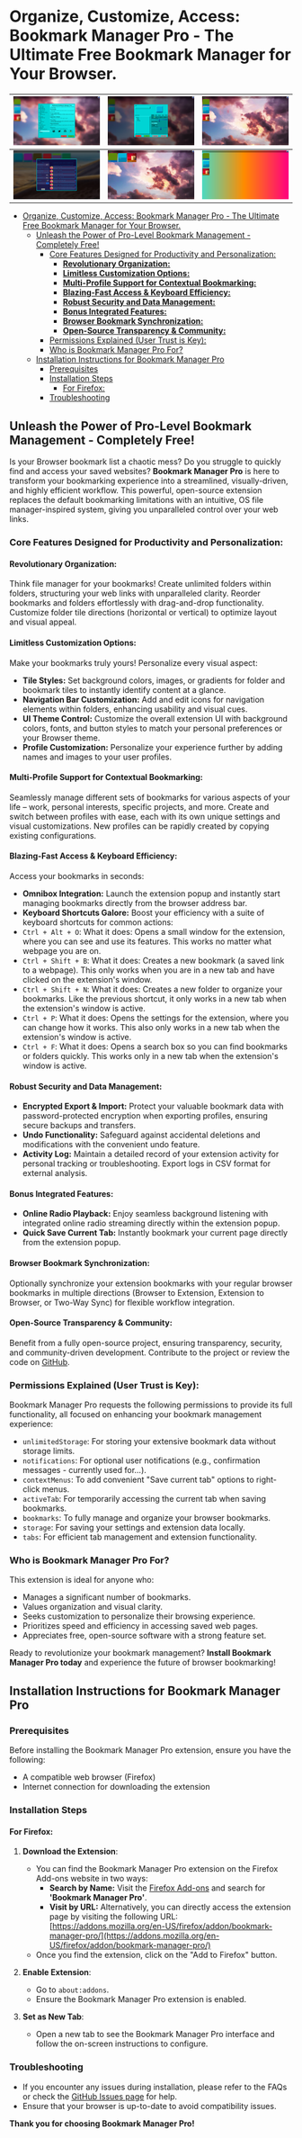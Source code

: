 # Organize, Customize, Access: Bookmark Manager Pro - The Ultimate Free Bookmark Manager for Your Browser.

| <img src="/documentation-screenshots/Screenshot_from_2025-03-11_1.png" alt="Screenshot #1" style="width: auto; height: auto;"> | <img src="/documentation-screenshots/Screenshot_from_2025-03-11_2.png" alt="Screenshot #2" style="width: auto; height: auto;"> | <img src="/documentation-screenshots/Screenshot_from_2025-03-11_3.png" alt="Screenshot #3" style="width: auto; height: auto;"> |
|--------------------------------------------------------------------------------------------------------------------------------|--------------------------------------------------------------------------------------------------------------------------------|--------------------------------------------------------------------------------------------------------------------------------|
| <img src="/documentation-screenshots/Screenshot from 2025-03-24_13.png" alt="Screenshot #4" style="width: auto; height: auto;"> | <img src="/documentation-screenshots/Screenshot_from_2025-03-11_5.png" alt="Screenshot #5" style="width: auto; height: auto;"> | <img src="/documentation-screenshots/Screenshot_from_2025-03-11_6.png" alt="Screenshot #6" style="width: auto; height: auto;"> |

- [Organize, Customize, Access: Bookmark Manager Pro - The Ultimate Free Bookmark Manager for Your Browser.](#organize-customize-access-bookmark-manager-pro---the-ultimate-free-bookmark-manager-for-your-browser)
  - [Unleash the Power of Pro-Level Bookmark Management - Completely Free!](#unleash-the-power-of-pro-level-bookmark-management---completely-free)
    - [Core Features Designed for Productivity and Personalization:](#core-features-designed-for-productivity-and-personalization)
      - [**Revolutionary Organization:**](#revolutionary-organization)
      - [**Limitless Customization Options:**](#limitless-customization-options)
      - [**Multi-Profile Support for Contextual Bookmarking:**](#multi-profile-support-for-contextual-bookmarking)
      - [**Blazing-Fast Access \& Keyboard Efficiency:**](#blazing-fast-access--keyboard-efficiency)
      - [**Robust Security and Data Management:**](#robust-security-and-data-management)
      - [**Bonus Integrated Features:**](#bonus-integrated-features)
      - [**Browser Bookmark Synchronization:**](#browser-bookmark-synchronization)
      - [**Open-Source Transparency \& Community:**](#open-source-transparency--community)
    - [Permissions Explained (User Trust is Key):](#permissions-explained-user-trust-is-key)
    - [Who is Bookmark Manager Pro For?](#who-is-bookmark-manager-pro-for)
  - [Installation Instructions for Bookmark Manager Pro](#installation-instructions-for-bookmark-manager-pro)
    - [Prerequisites](#prerequisites)
    - [Installation Steps](#installation-steps)
      - [For Firefox:](#for-firefox)
    - [Troubleshooting](#troubleshooting)

## Unleash the Power of Pro-Level Bookmark Management - Completely Free!

Is your Browser bookmark list a chaotic mess?  Do you struggle to quickly find and access your saved websites?  **Bookmark Manager Pro** is here to transform your bookmarking experience into a streamlined, visually-driven, and highly efficient workflow.  This powerful, open-source extension replaces the default bookmarking limitations with an intuitive, OS file manager-inspired system, giving you unparalleled control over your web links.

### Core Features Designed for Productivity and Personalization:

#### **Revolutionary Organization:**

Think file manager for your bookmarks! Create unlimited folders within folders, structuring your web links with unparalleled clarity. Reorder bookmarks and folders effortlessly with drag-and-drop functionality. Customize folder tile directions (horizontal or vertical) to optimize layout and visual appeal.

#### **Limitless Customization Options:**

Make your bookmarks truly yours! Personalize every visual aspect:

*   **Tile Styles:** Set background colors, images, or gradients for folder and bookmark tiles to instantly identify content at a glance.
*   **Navigation Bar Customization:** Add and edit icons for navigation elements within folders, enhancing usability and visual cues.
*   **UI Theme Control:** Customize the overall extension UI with background colors, fonts, and button styles to match your personal preferences or your Browser theme.
*   **Profile Customization:** Personalize your experience further by adding names and images to your user profiles.

#### **Multi-Profile Support for Contextual Bookmarking:**

Seamlessly manage different sets of bookmarks for various aspects of your life – work, personal interests, specific projects, and more. Create and switch between profiles with ease, each with its own unique settings and visual customizations. New profiles can be rapidly created by copying existing configurations.

#### **Blazing-Fast Access & Keyboard Efficiency:**

Access your bookmarks in seconds:

*   **Omnibox Integration:** Launch the extension popup and instantly start managing bookmarks directly from the browser address bar.
*   **Keyboard Shortcuts Galore:** Boost your efficiency with a suite of keyboard shortcuts for common actions:
   * `Ctrl + Alt + O`: What it does: Opens a small window for the extension, where you can see and use its features. This works no matter what webpage you are on.
   * `Ctrl + Shift + B`: What it does: Creates a new bookmark (a saved link to a webpage). This only works when you are in a new tab and have clicked on the extension's window.
   * `Ctrl + Shift + N`: What it does: Creates a new folder to organize your bookmarks. Like the previous shortcut, it only works in a new tab when the extension's window is active.
   * `Ctrl + P`: What it does: Opens the settings for the extension, where you can change how it works. This also only works in a new tab when the extension's window is active.
   * `Ctrl + F`: What it does: Opens a search box so you can find bookmarks or folders quickly. This works only in a new tab when the extension's window is active.

#### **Robust Security and Data Management:**

*   **Encrypted Export & Import:** Protect your valuable bookmark data with password-protected encryption when exporting profiles, ensuring secure backups and transfers.
*   **Undo Functionality:** Safeguard against accidental deletions and modifications with the convenient undo feature.
*   **Activity Log:** Maintain a detailed record of your extension activity for personal tracking or troubleshooting. Export logs in CSV format for external analysis.

#### **Bonus Integrated Features:**

*   **Online Radio Playback:** Enjoy seamless background listening with integrated online radio streaming directly within the extension popup.
*   **Quick Save Current Tab:** Instantly bookmark your current page directly from the extension popup.

#### **Browser Bookmark Synchronization:**

Optionally synchronize your extension bookmarks with your regular browser bookmarks in multiple directions (Browser to Extension, Extension to Browser, or Two-Way Sync) for flexible workflow integration.

#### **Open-Source Transparency & Community:**

Benefit from a fully open-source project, ensuring transparency, security, and community-driven development. Contribute to the project or review the code on [GitHub](https://github.com/YuraCodedCircuit/Bookmark-Manager-Pro).

### Permissions Explained (User Trust is Key):

Bookmark Manager Pro requests the following permissions to provide its full functionality, all focused on enhancing your bookmark management experience:

*   `unlimitedStorage`: For storing your extensive bookmark data without storage limits.
*   `notifications`: For optional user notifications (e.g., confirmation messages - currently used for...).
*   `contextMenus`: To add convenient "Save current tab" options to right-click menus.
*   `activeTab`: For temporarily accessing the current tab when saving bookmarks.
*   `bookmarks`: To fully manage and organize your browser bookmarks.
*   `storage`: For saving your settings and extension data locally.
*   `tabs`: For efficient tab management and extension functionality.

### Who is Bookmark Manager Pro For?

This extension is ideal for anyone who:

*   Manages a significant number of bookmarks.
*   Values organization and visual clarity.
*   Seeks customization to personalize their browsing experience.
*   Prioritizes speed and efficiency in accessing saved web pages.
*   Appreciates free, open-source software with a strong feature set.

Ready to revolutionize your bookmark management? **Install Bookmark Manager Pro today** and experience the future of browser bookmarking!

## Installation Instructions for Bookmark Manager Pro

### Prerequisites

Before installing the Bookmark Manager Pro extension, ensure you have the following:

- A compatible web browser (Firefox)
- Internet connection for downloading the extension

### Installation Steps

#### For Firefox:

1. **Download the Extension**:
   - You can find the Bookmark Manager Pro extension on the Firefox Add-ons website in two ways:
     - **Search by Name:** Visit the [Firefox Add-ons](https://addons.mozilla.org) and search for **'Bookmark Manager Pro'**.
     - **Visit by URL:** Alternatively, you can directly access the extension page by visiting the following URL: [https://addons.mozilla.org/en-US/firefox/addon/bookmark-manager-pro/](https://addons.mozilla.org/en-US/firefox/addon/bookmark-manager-pro/)
   - Once you find the extension, click on the "Add to Firefox" button.

2. **Enable Extension**:
   - Go to `about:addons`.
   - Ensure the Bookmark Manager Pro extension is enabled.

3. **Set as New Tab**:
   - Open a new tab to see the Bookmark Manager Pro interface and follow the on-screen instructions to configure.

### Troubleshooting

- If you encounter any issues during installation, please refer to the FAQs or check the [GitHub Issues page](https://github.com/YuraCodedCircuit/Bookmark-Manager-Pro/issues) for help.
- Ensure that your browser is up-to-date to avoid compatibility issues.

**Thank you for choosing Bookmark Manager Pro!**